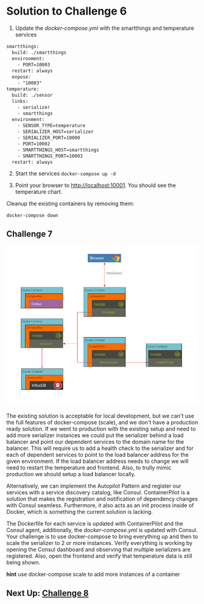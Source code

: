 # Solution to Challenge 6

1. Update the _docker-compose.yml_ with the smartthings and temperature services
```
smartthings:
  build: ./smartthings
  environment:
    - PORT=10003
  restart: always
  expose:
    - "10003"
temperature:
  build: ./sensor
  links:
    - serializer
    - smartthings
  environment:
    - SENSOR_TYPE=temperature
    - SERIALIZER_HOST=serializer
    - SERIALIZER_PORT=10000
    - PORT=10002
    - SMARTTHINGS_HOST=smartthings
    - SMARTTHINGS_PORT=10003
  restart: always
```

2. Start the services `docker-compose up -d`

3. Point your browser to [http://localhost:10001](). You should see the temperature chart.

Cleanup the existing containers by removing them:
```
docker-compose down
```

## Challenge 7

![image](../images/challenge7.png)

The existing solution is acceptable for local development, but we can't use the full features of docker-compose (scale), and we don't have a production ready solution. If we went to production with the existing setup and need to add more serializer instances we could put the serializer behind a load balancer and point our dependent services to the domain name for the balancer. This will require us to add a health check to the serializer and for each of dependent services to point to the load balancer address for the given environment. If the load balancer address needs to change we will need to restart the temperature and frontend. Also, to trully mimic production we should setup a load balancer locally.

Alternatively, we can implement the Autopilot Pattern and register our services with a service discovery catalog, like Consul. ContainerPilot is a solution that makes the registration and notification of dependency changes with Consul seamless. Furthermore, it also acts as an init process inside of Docker, which is something the current solution is lacking.

The Dockerfile for each service is updated with ContainerPilot and the Consul agent, additionally, the _docker-compose.yml_ is updated with Consul. Your challenge is to use docker-compose to bring everything up and then to scale the serializer to 2 or more instances. Verify everything is working by opening the Consul dashboard and observing that multiple serializers are registered. Also, open the frontend and verify that temperature data is still being shown.

__hint__ use docker-compose scale to add more instances of a container

## Next Up: [Challenge 8](../challenge8/README.md)
